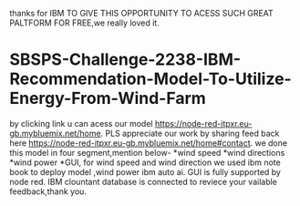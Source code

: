 thanks for IBM TO GIVE THIS OPPORTUNITY TO ACESS SUCH GREAT PALTFORM FOR FREE,we really loved it. 
# SBSPS-Challenge-2238-IBM-Recommendation-Model-To-Utilize-Energy-From-Wind-Farm
by clicking link u can acess our model https://node-red-itpxr.eu-gb.mybluemix.net/home.
PLS appreciate our work by sharing feed back here https://node-red-itpxr.eu-gb.mybluemix.net/home#contact.
we done this model in four segment,mention below-
*wind speed *wind directions *wind power *GUI,
for wind speed and wind direction we used ibm note book to deploy model ,wind power ibm auto ai.
GUI is fully supported by node red.
IBM clountant database is connected to reviece your vailable feedback,thank you.
